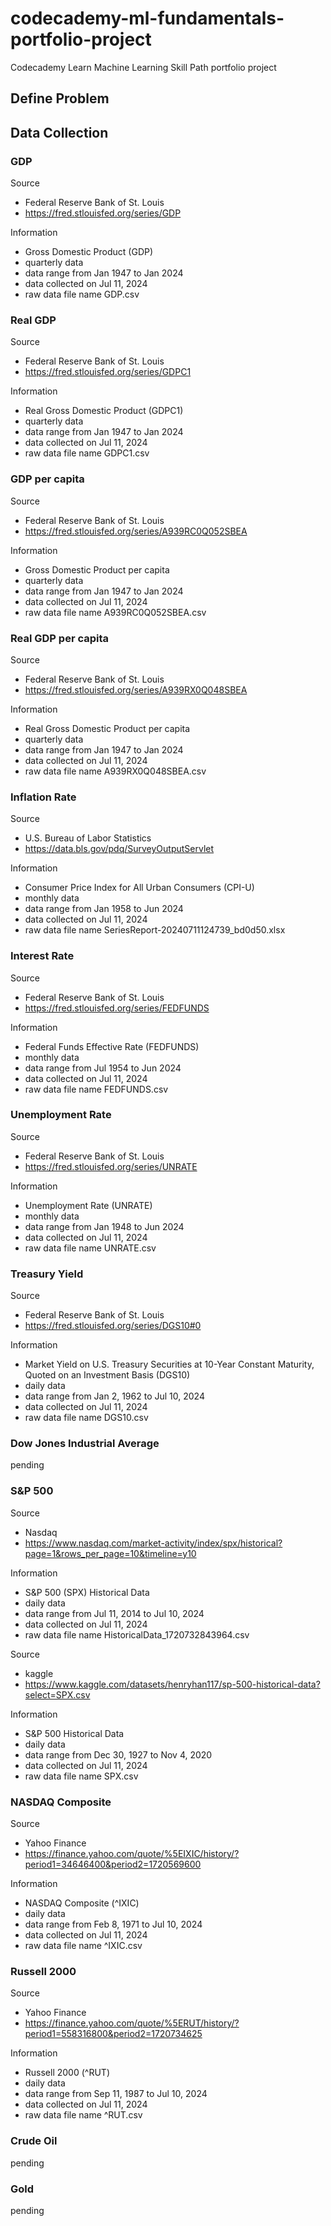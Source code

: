 # codecademy-ml-fundamentals-portfolio-project
Codecademy Learn Machine Learning Skill Path portfolio project


## Define Problem


## Data Collection

### GDP

Source
- Federal Reserve Bank of St. Louis
- https://fred.stlouisfed.org/series/GDP

Information
- Gross Domestic Product (GDP)
- quarterly data
- data range from Jan 1947 to Jan 2024
- data collected on Jul 11, 2024
- raw data file name GDP.csv

### Real GDP

Source
- Federal Reserve Bank of St. Louis
- https://fred.stlouisfed.org/series/GDPC1

Information
- Real Gross Domestic Product (GDPC1)
- quarterly data
- data range from Jan 1947 to Jan 2024
- data collected on Jul 11, 2024
- raw data file name GDPC1.csv

### GDP per capita

Source
- Federal Reserve Bank of St. Louis
- https://fred.stlouisfed.org/series/A939RC0Q052SBEA

Information
- Gross Domestic Product per capita
- quarterly data
- data range from Jan 1947 to Jan 2024
- data collected on Jul 11, 2024
- raw data file name A939RC0Q052SBEA.csv

### Real GDP per capita

Source
- Federal Reserve Bank of St. Louis
- https://fred.stlouisfed.org/series/A939RX0Q048SBEA

Information
- Real Gross Domestic Product per capita
- quarterly data
- data range from Jan 1947 to Jan 2024
- data collected on Jul 11, 2024
- raw data file name A939RX0Q048SBEA.csv

### Inflation Rate

Source
- U.S. Bureau of Labor Statistics
- https://data.bls.gov/pdq/SurveyOutputServlet

Information
- Consumer Price Index for All Urban Consumers (CPI-U)
- monthly data
- data range from Jan 1958 to Jun 2024
- data collected on Jul 11, 2024
- raw data file name SeriesReport-20240711124739_bd0d50.xlsx

### Interest Rate

Source
- Federal Reserve Bank of St. Louis
- https://fred.stlouisfed.org/series/FEDFUNDS

Information
- Federal Funds Effective Rate (FEDFUNDS)
- monthly data
- data range from Jul 1954 to Jun 2024
- data collected on Jul 11, 2024
- raw data file name FEDFUNDS.csv

### Unemployment Rate

Source
- Federal Reserve Bank of St. Louis
- https://fred.stlouisfed.org/series/UNRATE

Information
- Unemployment Rate (UNRATE)
- monthly data
- data range from Jan 1948 to Jun 2024
- data collected on Jul 11, 2024
- raw data file name UNRATE.csv

### Treasury Yield

Source
- Federal Reserve Bank of St. Louis
- https://fred.stlouisfed.org/series/DGS10#0

Information
- Market Yield on U.S. Treasury Securities at 10-Year Constant Maturity, Quoted on an Investment Basis (DGS10)
- daily data
- data range from Jan 2, 1962 to Jul 10, 2024
- data collected on Jul 11, 2024
- raw data file name DGS10.csv

### Dow Jones Industrial Average

pending

### S&P 500

Source
- Nasdaq
- https://www.nasdaq.com/market-activity/index/spx/historical?page=1&rows_per_page=10&timeline=y10

Information
- S&P 500 (SPX) Historical Data
- daily data
- data range from Jul 11, 2014 to Jul 10, 2024
- data collected on Jul 11, 2024
- raw data file name HistoricalData_1720732843964.csv

Source
- kaggle
- https://www.kaggle.com/datasets/henryhan117/sp-500-historical-data?select=SPX.csv

Information
- S&P 500 Historical Data
- daily data
- data range from Dec 30, 1927 to Nov 4, 2020
- data collected on Jul 11, 2024
- raw data file name SPX.csv

### NASDAQ Composite

Source
- Yahoo Finance
- https://finance.yahoo.com/quote/%5EIXIC/history/?period1=34646400&period2=1720569600

Information
- NASDAQ Composite (^IXIC)
- daily data
- data range from Feb 8, 1971 to Jul 10, 2024
- data collected on Jul 11, 2024
- raw data file name ^IXIC.csv

### Russell 2000

Source
- Yahoo Finance
- https://finance.yahoo.com/quote/%5ERUT/history/?period1=558316800&period2=1720734625

Information
- Russell 2000 (^RUT)
- daily data
- data range from Sep 11, 1987 to Jul 10, 2024
- data collected on Jul 11, 2024
- raw data file name ^RUT.csv

### Crude Oil

pending

### Gold

pending